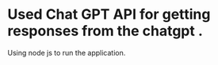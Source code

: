 # Used Chat GPT API for getting responses from the chatgpt . 
Using node js to run the application. 
